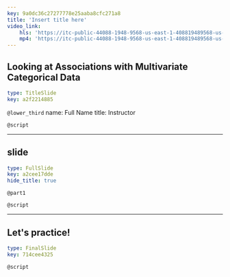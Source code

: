```yaml
---
key: 9a0dc36c27277778e25aaba8cfc271a8
title: 'Insert title here'
video_link:
    hls: 'https://itc-public-44088-1948-9568-us-east-1-408819489568-us-east-1.s3.amazonaws.com/output/hls/c1w3p2LookingatAssociationswithMultivariateQuantitativeDataconverted.m3u8'
    mp4: 'https://itc-public-44088-1948-9568-us-east-1-408819489568-us-east-1.s3.amazonaws.com/input/C1W3P1_Looking_at_Associations_with_Multivariate_Categorical_Data-converted.mp4'
---
```


## Looking at Associations with Multivariate Categorical Data

```yaml
type: TitleSlide
key: a2f2214885
```

`@lower_third`
name: Full Name
title: Instructor

`@script`


---

## slide

```yaml
type: FullSlide
key: a2cee17dde
hide_title: true
```

`@part1`


`@script`


---

## Let's practice!

```yaml
type: FinalSlide
key: 714cee4325
```

`@script`
